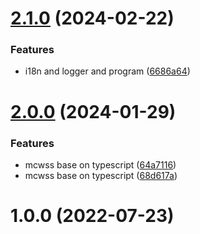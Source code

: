 # [2.1.0](https://github.com/biyuehu/mcwss/compare/v2.0.0...v2.1.0) (2024-02-22)


### Features

* i18n and logger and program ([6686a64](https://github.com/biyuehu/mcwss/commit/6686a64f00f33f0acbf7d544421eed2a56ac7cbf))



# [2.0.0](https://github.com/biyuehu/mcwss/compare/1.0.0...v2.0.0) (2024-01-29)


### Features

* mcwss base on typescript ([64a7116](https://github.com/biyuehu/mcwss/commit/64a711692d96fcee246212e2a4e1fc89ca12fbbf))
* mcwss base on typescript ([68d617a](https://github.com/biyuehu/mcwss/commit/68d617a677ec08d2f16d7e22a1aa4a79712c3e0f))



# 1.0.0 (2022-07-23)



